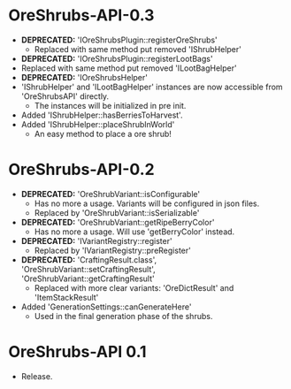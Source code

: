 # OreShrubs-API-0.3
- **DEPRECATED:** 'IOreShrubsPlugin::registerOreShrubs'
  - Replaced with same method put removed 'IShrubHelper'
 - **DEPRECATED:** 'IOreShrubsPlugin::registerLootBags'
  - Replaced with same method put removed 'ILootBagHelper'
- **DEPRECATED:** 'IOreShrubsHelper'
- 'IShrubHelper' and 'ILootBagHelper' instances are now accessible from 'OreShrubsAPI' directly.
  - The instances will be initialized in pre init.
- Added 'IShrubHelper::hasBerriesToHarvest'.
- Added 'IShrubHelper::placeShrubInWorld'
  - An easy method to place a ore shrub! 

# OreShrubs-API-0.2
- **DEPRECATED:** 'OreShrubVariant::isConfigurable'
  - Has no more a usage. Variants will be configured in json files.
  - Replaced by 'OreShrubVariant::isSerializable'
- **DEPRECATED:** 'OreShrubVariant::getRipeBerryColor'
  - Has no more a usage. Will use 'getBerryColor' instead.
- **DEPRECATED:** 'IVariantRegistry::register'
  - Replaced by 'IVariantRegistry::preRegister'
- **DEPRECATED:** 'CraftingResult.class', 'OreShrubVariant::setCraftingResult', 'OreShrubVariant::getCraftingResult'
  - Replaced with more clear variants: 'OreDictResult' and 'ItemStackResult'
- Added 'GenerationSettings::canGenerateHere'
  - Used in the final generation phase of the shrubs.

# OreShrubs-API 0.1
- Release.